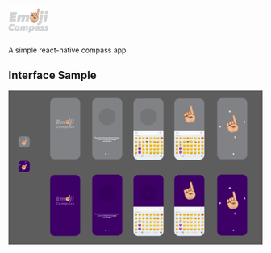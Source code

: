 # <img src='./public/img/logo.png' width='80'/>
A simple react-native compass app

## Interface Sample
<img src='./public/img/sample.png'/>
